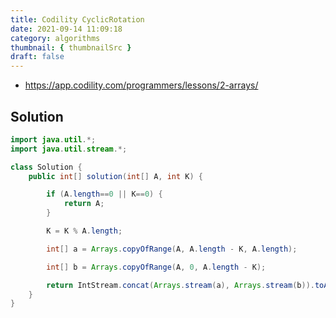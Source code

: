 ```yaml
---
title: Codility CyclicRotation
date: 2021-09-14 11:09:18
category: algorithms
thumbnail: { thumbnailSrc }
draft: false
---
```


- https://app.codility.com/programmers/lessons/2-arrays/

## Solution

```java
import java.util.*;
import java.util.stream.*;

class Solution {
    public int[] solution(int[] A, int K) {

        if (A.length==0 || K==0) {
            return A;
        }

        K = K % A.length;

        int[] a = Arrays.copyOfRange(A, A.length - K, A.length);

        int[] b = Arrays.copyOfRange(A, 0, A.length - K);

        return IntStream.concat(Arrays.stream(a), Arrays.stream(b)).toArray();
    }
}
```
